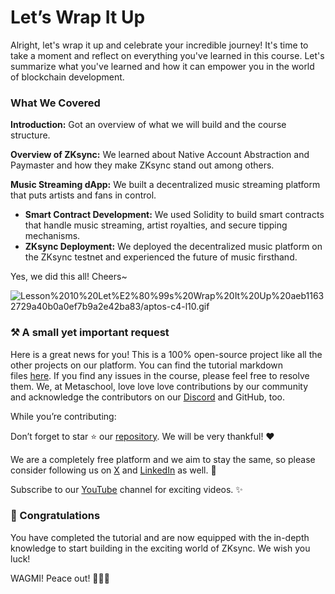 # Let’s Wrap It Up

Alright, let's wrap it up and celebrate your incredible journey! It's time to take a moment and reflect on everything you've learned in this course. Let's summarize what you've learned and how it can empower you in the world of blockchain development.

### What We Covered

**Introduction:** Got an overview of what we will build and the course structure.

**Overview of ZKsync:** We learned about Native Account Abstraction and Paymaster and how they make ZKsync stand out among others.

**Music Streaming dApp:** We built a decentralized music streaming platform that puts artists and fans in control. 

- **Smart Contract Development:** We used Solidity to build smart contracts that handle music streaming, artist royalties, and secure tipping mechanisms.
- **ZKsync Deployment:** We deployed the decentralized music platform on the ZKsync testnet and experienced the future of music firsthand.

Yes, we did this all! Cheers~

![Lesson%2010%20Let%E2%80%99s%20Wrap%20It%20Up%20aeb11632729a40b0a0ef7b9a2e42ba83/aptos-c4-l10.gif](https://github.com/0xmetaschool/Learning-Projects/blob/main/assests_for_all/Zksync-assests/Lesson%2010%20Let%E2%80%99s%20Wrap%20It%20Up/zksync.gif?raw=true)

### ⚒️ A small yet important request

Here is a great news for you! This is a 100% open-source project like all the other projects on our platform. You can find the tutorial markdown files [here](https://github.com/0xmetaschool/Learning-Projects). If you find any issues in the course, please feel free to resolve them. We, at Metaschool, love love love contributions by our community and acknowledge the contributors on our [Discord](https://discord.com/invite/vbVMUwXWgc) and GitHub, too.

While you’re contributing:

Don’t forget to star ⭐️ our [repository](https://github.com/0xmetaschool/Learning-Projects). We will be very thankful! ❤️

We are a completely free platform and we aim to stay the same, so please consider following us on [X](https://bit.ly/stacks-course) and [LinkedIn](https://bit.ly/stacks-course-linkedin) as well. 🫶

Subscribe to our [YouTube](https://www.youtube.com/@0xmetaschool) channel for exciting videos. ✨

### 🎊 Congratulations

You have completed the tutorial and are now equipped with the in-depth knowledge to start building in the exciting world of ZKsync. We wish you luck!

WAGMI! Peace out! ✌🏻🔮